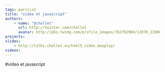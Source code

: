 ```yaml
---
tags: parisjs2
title: "video et javascript"
authors:
    - name: "@challet"
      url: http://twitter.com/challet
      avatar: http://pbs.twimg.com/profile_images/762702904/12870_229006808135_636953135_4441217_1387053_n_bigger.jpg
projects:
slides:
    - http://talks.challet.eu/html5_video_mooplay/
videos:
---
```

#video et javascript
